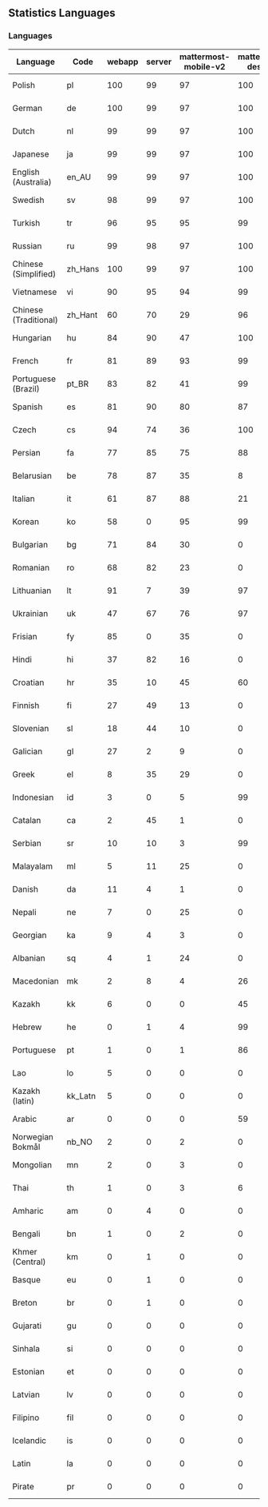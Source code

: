 ## Statistics Languages ##
###  Languages  ###
|Language|Code|webapp|server|mattermost-mobile-v2|mattermost-desktop|playbook-webapp|calls-webapp|Total|Last Modified|
|---|---|---|---|---|---|---|---|---|---|
|Polish|pl| 100| 99| 97| 100| 0| 100| 99|2024-02-01T18:22:22.511363Z|
|German|de| 100| 99| 97| 100| 0| 100| 99|2024-02-04T10:24:01.807736Z|
|Dutch|nl| 99| 99| 97| 100| 0| 100| 99|2024-02-05T12:47:25.196857Z|
|Japanese|ja| 99| 99| 97| 100| 0| 100| 99|2024-02-01T18:22:02.926801Z|
|English (Australia)|en_AU| 99| 99| 97| 100| 0| 0| 99|2024-02-01T18:21:41.473998Z|
|Swedish|sv| 98| 99| 97| 100| 0| 91| 98|2024-02-01T18:22:35.035784Z|
|Turkish|tr| 96| 95| 95| 99| 0| 91| 96|2024-02-01T18:22:37.893945Z|
|Russian|ru| 99| 98| 97| 100| 0| 70| 96|2024-02-01T18:22:28.681775Z|
|Chinese (Simplified)|zh_Hans| 100| 99| 97| 100| 0| 100| 95|2024-02-02T01:45:11.451597Z|
|Vietnamese|vi| 90| 95| 94| 99| 0| 91| 92|2024-02-01T18:22:40.855007Z|
|Chinese (Traditional)|zh_Hant| 60| 70| 29| 96| 0| 15| 88|2024-01-29T11:32:20.220273Z|
|Hungarian|hu| 84| 90| 47| 100| 0| 0| 82|2024-01-30T19:07:41.341246Z|
|French|fr| 81| 89| 93| 99| 0| 53| 81|2024-02-01T18:21:50.016417Z|
|Portuguese (Brazil)|pt_BR| 83| 82| 41| 99| 0| 91| 78|2024-01-29T11:30:35.998175Z|
|Spanish|es| 81| 90| 80| 87| 0| 26| 78|2024-01-29T11:26:17.693527Z|
|Czech|cs| 94| 74| 36| 100| 0| 91| 78|2024-02-01T08:40:34.998457Z|
|Persian|fa| 77| 85| 75| 88| 0| 0| 75|2024-01-29T11:26:40.059984Z|
|Belarusian|be| 78| 87| 35| 8| 0| 0| 73|2024-01-29T11:25:05.677804Z|
|Italian|it| 61| 87| 88| 21| 0| 22| 69|2024-01-29T11:28:16.800264Z|
|Korean|ko| 58| 0| 95| 99| 0| 91| 69|2024-02-01T18:22:08.942190Z|
|Bulgarian|bg| 71| 84| 30| 0| 0| 0| 68|2024-01-29T11:25:13.350010Z|
|Romanian|ro| 68| 82| 23| 0| 0| 0| 65|2024-01-29T11:30:50.772842Z|
|Lithuanian|lt| 91| 7| 39| 97| 0| 81| 63|2024-01-29T11:29:22.520991Z|
|Ukrainian|uk| 47| 67| 76| 97| 0| 0| 57|2024-01-29T11:31:57.665415Z|
|Frisian|fy| 85| 0| 35| 0| 0| 0| 54|2024-01-29T11:27:09.422718Z|
|Hindi|hi| 37| 82| 16| 0| 0| 0| 46|2024-01-29T11:27:40.639728Z|
|Croatian|hr| 35| 10| 45| 60| 0| 100| 36|2024-01-30T18:48:03.867212Z|
|Finnish|fi| 27| 49| 13| 0| 0| 0| 31|2024-01-29T11:26:46.524786Z|
|Slovenian|sl| 18| 44| 10| 0| 0| 0| 22|2024-01-29T11:31:13.051961Z|
|Galician|gl| 27| 2| 9| 0| 0| 0| 18|2024-01-29T11:27:18.410815Z|
|Greek|el| 8| 35| 29| 0| 0| 0| 18|2024-01-29T11:26:02.870464Z|
|Indonesian|id| 3| 0| 5| 99| 0| 0| 14|2023-12-25T12:55:54.013670Z|
|Catalan|ca| 2| 45| 1| 0| 0| 0| 13|2024-01-15T11:04:57.493938Z|
|Serbian|sr| 10| 10| 3| 99| 0| 0| 12|2023-11-20T21:34:41.627214Z|
|Malayalam|ml| 5| 11| 25| 0| 0| 0| 9|2023-10-24T20:55:57.621229Z|
|Danish|da| 11| 4| 1| 0| 0| 0| 8|2024-01-29T11:25:49.090900Z|
|Nepali|ne| 7| 0| 25| 0| 0| 0| 7|2024-01-29T11:30:06.327877Z|
|Georgian|ka| 9| 4| 3| 0| 0| 0| 7|2023-11-20T21:25:58.799542Z|
|Albanian|sq| 4| 1| 24| 0| 0| 0| 5|2024-01-29T11:31:19.507779Z|
|Macedonian|mk| 2| 8| 4| 26| 0| 0| 5|2023-11-16T13:38:15.110899Z|
|Kazakh|kk| 6| 0| 0| 45| 0| 0| 4|2024-01-13T12:01:53.808723Z|
|Hebrew|he| 0| 1| 4| 99| 0| 0| 4|2023-11-16T13:37:22.453849Z|
|Portuguese|pt| 1| 0| 1| 86| 0| 0| 3|2023-10-30T05:05:57.136879Z|
|Lao|lo| 5| 0| 0| 0| 0| 0| 3|2023-10-09T15:20:58.408506Z|
|Kazakh (latin)|kk_Latn| 5| 0| 0| 0| 0| 0| 3|2023-10-24T20:54:35.554803Z|
|Arabic|ar| 0| 0| 0| 59| 0| 0| 2|2024-01-28T06:10:43.551159Z|
|Norwegian Bokmål|nb_NO| 2| 0| 2| 0| 0| 0| 2|2023-10-24T20:56:17.583395Z|
|Mongolian|mn| 2| 0| 3| 0| 0| 0| 2|2023-11-15T16:23:04.700139Z|
|Thai|th| 1| 0| 3| 6| 0| 0| 1|2024-01-22T16:17:34.605991Z|
|Amharic|am| 0| 4| 0| 0| 0| 0| 1|2023-10-09T15:20:58.102825Z|
|Bengali|bn| 1| 0| 2| 0| 0| 0| 1|2023-10-09T15:20:58.129127Z|
|Khmer (Central)|km| 0| 1| 0| 0| 0| 0| 0|2023-10-09T15:20:58.389365Z|
|Basque|eu| 0| 1| 0| 0| 0| 0| 0|2023-10-09T15:20:58.220029Z|
|Breton|br| 0| 1| 0| 0| 0| 0| 0|2023-10-09T15:20:58.146710Z|
|Gujarati|gu| 0| 0| 0| 0| 0| 0| 0|2023-10-09T15:20:58.279932Z|
|Sinhala|si| 0| 0| 0| 0| 0| 0| 0|2023-10-09T15:20:58.537638Z|
|Estonian|et| 0| 0| 0| 0| 0| 0| 0|2023-10-09T15:20:58.209138Z|
|Latvian|lv| 0| 0| 0| 0| 0| 0| 0|2023-10-09T15:20:58.426415Z|
|Filipino|fil| 0| 0| 0| 0| 0| 0| 0|2023-10-09T15:20:58.242109Z|
|Icelandic|is| 0| 0| 0| 0| 0| 0| 0|2023-10-09T15:20:58.340445Z|
|Latin|la| 0| 0| 0| 0| 0| 0| 0|2023-10-09T15:20:58.399153Z|
|Pirate|pr| 0| 0| 0| 0| 0| 0| 0|2023-10-09T15:20:58.506339Z|
